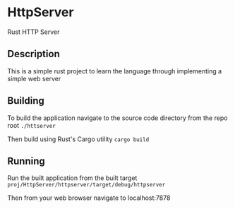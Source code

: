 # HttpServer
Rust HTTP Server

## Description
This is a simple rust project to learn the language through implementing a simple web server

## Building
To build the application navigate to the source code directory from the repo root `./httserver`

Then build using Rust's Cargo utility `cargo build`

## Running
Run the built application from the built target `proj/HttpServer/httpserver/target/debug/httpserver`

Then from your web browser navigate to localhost:7878
